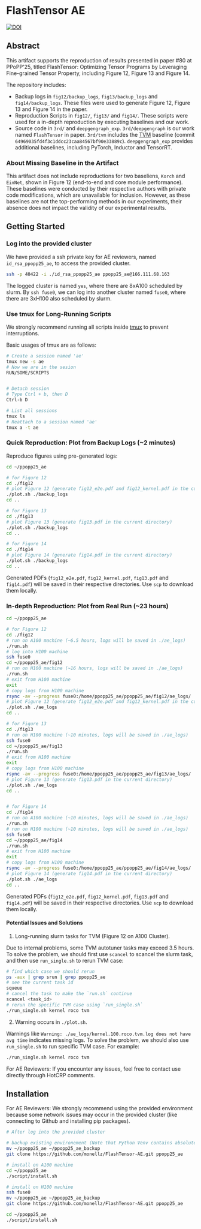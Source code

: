 # FlashTensor AE

[![DOI](https://zenodo.org/badge/893756798.svg)](https://zenodo.org/badge/latestdoi/893756798)

## Abstract

This artifact supports the reproduction of results presented in paper #80 at PPoPP'25, titled FlashTensor: Optimizing Tensor Programs by Leveraging Fine-grained Tensor Property, including Figure 12, Figure 13 and Figure 14.

The repository includes:
* Backup logs in `fig12/backup_logs`, `fig13/backup_logs` and `fig14/backup_logs`. These files were used to generate Figure 12, Figure 13 and Figure 14 in the paper.
* Reproduction Scripts in `fig12/`, `fig13/` and `fig14/`. These scripts were used for a in-depth reproduction by executing baselines and our work.
* Source code in `3rd/` and `deepgengraph_exp`. `3rd/deepgengraph` is our work named `FlashTensor` in paper. `3rd/tvm` includes the [TVM](https://github.com/apache/tvm) baseline (commit `64969035fd4f3c1ddcc23caa84567bf90e33889c`). `deepgengraph_exp` provides additional baselines, including PyTorch, Inductor and TensorRT.

### About Missing Baseline in the Artifact

This artifact does not include reproductions for two baseliens, `Korch` and `EinNet`, shown in Figure 12 (end-to-end and core module performance). These baselines were conducted by their respective authors with private code modifications, which are unavailable for inclusion. However, as these baselines are not the top-performing methods in our experiments, their absence does not impact the validity of our experimental results.

## Getting Started

### Log into the provided cluster

We have provided a ssh private key for AE reviewers, named `id_rsa_ppopp25_ae`, to access the provided cluster.

```bash
ssh -p 40422 -i ./id_rsa_ppopp25_ae ppopp25_ae@166.111.68.163
```

The logged cluster is named `yes`, where there are 8xA100 scheduled by slurm. By `ssh fuse0`, we can log into another cluster named `fuse0`, where there are 3xH100 also scheduled by slurm.

### Use tmux for Long-Running Scripts

We strongly recommend running all scripts inside [tmux](https://github.com/tmux/tmux/wiki/Getting-Started) to prevent interruptions.

Basic usages of tmux are as follows:
```bash
# Create a session named 'ae'
tmux new -s ae
# Now we are in the sesion
RUN/SOME/SCRIPTS 


# Detach session
# Type Ctrl + b, then D 
Ctrl-b D

# List all sessions
tmux ls
# Reattach to a session named 'ae'
tmux a -t ae
```

### Quick Reproduction: Plot from Backup Logs (~2 minutes)

Reproduce figures using pre-generated logs:

```bash
cd ~/ppopp25_ae

# for Figure 12
cd ./fig12
# plot Figure 12 (generate fig12_e2e.pdf and fig12_kernel.pdf in the current directory)
./plot.sh ./backup_logs
cd ..

# for Figure 13
cd ./fig13
# plot Figure 13 (generate fig13.pdf in the current directory)
./plot.sh ./backup_logs
cd ..

# for Figure 14
cd ./fig14
# plot Figure 14 (generate fig14.pdf in the current directory)
./plot.sh ./backup_logs
cd ..
```

Generated PDFs (`fig12_e2e.pdf`, `fig12_kernel.pdf`, `fig13.pdf` and `fig14.pdf`) will be saved in their respective directories. Use `scp` to download them locally.

### In-depth Reproduction: Plot from Real Run (~23 hours)

```bash
cd ~/ppopp25_ae

# for Figure 12
cd ./fig12
# run on A100 machine (~6.5 hours, logs will be saved in ./ae_logs)
./run.sh
# log into H100 machine
ssh fuse0
cd ~/ppopp25_ae/fig12
# run on H100 machine (~16 hours, logs will be saved in ./ae_logs)
./run.sh
# exit from H100 machine
exit
# copy logs from H100 machine
rsync -av --progress fuse0:/home/ppopp25_ae/ppopp25_ae/fig12/ae_logs/ ./ae_logs
# plot Figure 12 (generate fig12_e2e.pdf and fig12_kernel.pdf in the current directory)
./plot.sh ./ae_logs
cd ..

# for Figure 13
cd ./fig13
# run on H100 machine (~10 minutes, logs will be saved in ./ae_logs)
ssh fuse0
cd ~/ppopp25_ae/fig13
./run.sh
# exit from H100 machine
exit
# copy logs from H100 machine
rsync -av --progress fuse0:/home/ppopp25_ae/ppopp25_ae/fig13/ae_logs/ ./ae_logs
# plot Figure 13 (generate fig13.pdf in the current directory)
./plot.sh ./ae_logs
cd ..


# for Figure 14
cd ./fig14
# run on A100 machine (~10 minutes, logs will be saved in ./ae_logs)
./run.sh
# run on H100 machine (~10 minutes, logs will be saved in ./ae_logs)
ssh fuse0
cd ~/ppopp25_ae/fig14
./run.sh
# exit from H100 machine
exit
# copy logs from H100 machine
rsync -av --progress fuse0:/home/ppopp25_ae/ppopp25_ae/fig14/ae_logs/ ./ae_logs
# plot Figure 14 (generate fig14.pdf in the current directory)
./plot.sh ./ae_logs
cd ..
```

Generated PDFs (`fig12_e2e.pdf`, `fig12_kernel.pdf`, `fig13.pdf` and `fig14.pdf`) will be saved in their respective directories. Use `scp` to download them locally.

#### Potential Issues and Solutions

1. Long-running slurm tasks for TVM (Figure 12 on A100 Cluster).

  Due to internal problems, some TVM autotuner tasks may exceed 3.5 hours. To solve the problem, we should first use `scancel` to scancel the slurm task, and then use `run_single.sh` to rerun TVM case:
  ```bash
  # find which case we should rerun
  ps -aux | grep srun | grep ppopp25_ae
  # see the current task id
  squeue
  # cancel the task to make the `run.sh` continue
  scancel <task_id>
  # rerun the specific TVM case using `run_single.sh`
  ./run_single.sh kernel roco tvm
  ```

2. Warning occurs in `./plot.sh`.

  Warnings like `Warning: ./ae_logs/kernel.100.roco.tvm.log does not have avg time` indicates missing logs. To solve the problem, we should also use `run_single.sh` to run specific TVM case. For example:
  ```bash
  ./run_single.sh kernel roco tvm
  ```

For AE Reviewers: If you encounter any issues, feel free to contact use directly through HotCRP comments.

## Installation

For AE Reviewers: We strongly recommend using the provided environment because some network issues may occur in the provided cluster (like connecting to Github and installing pip packages).

```bash
# After log into the provided cluster

# backup existing environement (Note that Python Venv contains absolute paths, making backups non-functional directly after moving)
mv ~/ppopp25_ae ~/ppopp25_ae_backup
git clone https://github.com/monellz/FlashTensor-AE.git ppopp25_ae

# install on A100 machine
cd ~/ppopp25_ae
./script/install.sh

# install on H100 machine
ssh fuse0
mv ~/ppopp25_ae ~/ppopp25_ae_backup
git clone https://github.com/monellz/FlashTensor-AE.git ppopp25_ae

cd ~/ppopp25_ae
./script/install.sh
```
